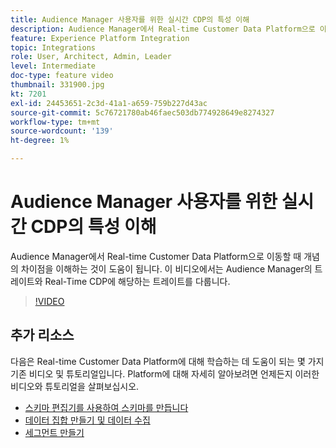 ```yaml
---
title: Audience Manager 사용자를 위한 실시간 CDP의 특성 이해
description: Audience Manager에서 Real-time Customer Data Platform으로 이동할 때 개념의 차이점을 이해하는 것이 도움이 됩니다. 이 비디오에서는 Audience Manager의 트레이트와 Real-Time CDP에 해당하는 트레이트를 다룹니다.
feature: Experience Platform Integration
topic: Integrations
role: User, Architect, Admin, Leader
level: Intermediate
doc-type: feature video
thumbnail: 331900.jpg
kt: 7201
exl-id: 24453651-2c3d-41a1-a659-759b227d43ac
source-git-commit: 5c76721780ab46faec503db774928649e8274327
workflow-type: tm+mt
source-wordcount: '139'
ht-degree: 1%

---
```


# Audience Manager 사용자를 위한 실시간 CDP의 특성 이해

Audience Manager에서 Real-time Customer Data Platform으로 이동할 때 개념의 차이점을 이해하는 것이 도움이 됩니다. 이 비디오에서는 Audience Manager의 트레이트와 Real-Time CDP에 해당하는 트레이트를 다룹니다.

>[!VIDEO](https://video.tv.adobe.com/v/331900/?quality=12&learn=on)

## 추가 리소스

다음은 Real-time Customer Data Platform에 대해 학습하는 데 도움이 되는 몇 가지 기존 비디오 및 튜토리얼입니다. Platform에 대해 자세히 알아보려면 언제든지 이러한 비디오와 튜토리얼을 살펴보십시오.

* [스키마 편집기를 사용하여 스키마를 만듭니다](https://experienceleague.adobe.com/docs/experience-platform/xdm/tutorials/create-schema-ui.html?lang=en#getting-started)
* [데이터 집합 만들기 및 데이터 수집](https://experienceleague.adobe.com/docs/platform-learn/tutorials/data-ingestion/create-datasets-and-ingest-data.html?lang=en#data-ingestion)
* [세그먼트 만들기](https://experienceleague.adobe.com/docs/platform-learn/tutorials/segments/create-segments.html?lang=en#segments)
